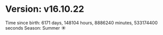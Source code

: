 # Version: v16.10.22
Time since birth: 6171 days, 148104 hours, 8886240 minutes, 533174400 seconds
Season: Summer ☀️
